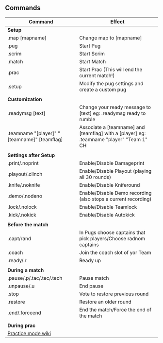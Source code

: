 ## Commands
|Command | Effect|
| --- | --- |
| **Setup**   |
| .map [mapname] | Change map to [mapname] |
| .pug | Start Pug |
| .scrim | Start Scrim |
| .match | Start Match |
| .prac | Start Prac (This will end the current match!) |
| .setup | Modify the pug settings and create a custom pug |
||
| **Customization**   |
| .readymsg [text] | Change your ready message to [text] eg: .readymsg ready to rumble |
| .teamname "[player]"  "[teamname]"  [teamflag] | Associate a [teamname] and [teamflag] with a [player] eg: .teamname "player" "Team 1" CH|
||
| **Settings after Setup**   |
| .print/.noprint | Enable/Disable Damageprint |
| .playout/.clinch | Enable/Disable Playout (playing all 30 rounds) |
| .knife/.noknife | Enable/Disable Kniferound |
| .demo/.nodeno | Enable/Disable Demo recording (also stops a current recording) |
| .lock/.nolock | Enable/Disable Teamlock |
| .kick/.nokick | Enable/Disable Autokick |
||
| **Before the match**   |
| .capt/rand | In Pugs choose captains that pick players/Choose radnom captains |
| .coach | Join the coach slot of yor Team |
| .ready/.r | Ready up |
||
| **During a match**   |
| .pause/.p/.tac/.tec/.tech | Pause match |
| .unpause/.u | End pause |
| .stop | Vote to restore previous round |
| .restore | Restore an older round |
| .end/.forceend | End the match/Force the end of the match |
||
| **During prac**   |
|[Practice mode wiki](https://github.com/splewis/csgo-practice-mode)|

